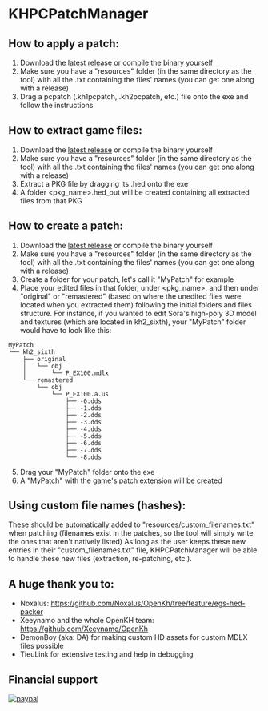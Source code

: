 # KHPCPatchManager

## How to apply a patch:
1. Download the [latest release](https://github.com/AntonioDePau/KHPCPatchManager/releases) or compile the binary yourself
2. Make sure you have a "resources" folder (in the same directory as the tool) with all the .txt containing the files' names (you can get one along with a release)
3. Drag a pcpatch (.kh1pcpatch, .kh2pcpatch, etc.) file onto the exe and follow the instructions

## How to extract game files:
1. Download the [latest release](https://github.com/AntonioDePau/KHPCPatchManager/releases) or compile the binary yourself
2. Make sure you have a "resources" folder (in the same directory as the tool) with all the .txt containing the files' names (you can get one along with a release)
3. Extract a PKG file by dragging its .hed onto the exe
4. A folder <pkg_name>.hed_out will be created containing all extracted files from that PKG

## How to create a patch:
1. Download the [latest release](https://github.com/AntonioDePau/KHPCPatchManager/releases) or compile the binary yourself
2. Make sure you have a "resources" folder (in the same directory as the tool) with all the .txt containing the files' names (you can get one along with a release)
3. Create a folder for your patch, let's call it "MyPatch" for example
4. Place your edited files in that folder, under <pkg_name>, and then under "original" or "remastered" (based on where the unedited files were located when you extracted them) following the initial folders and files structure.
For instance, if you wanted to edit Sora's high-poly 3D model and textures (which are located in kh2_sixth), your "MyPatch" folder would have to look like this:
```
MyPatch
└── kh2_sixth
    ├── original
    │   └── obj
    │       └── P_EX100.mdlx
    └── remastered
        └── obj
            └── P_EX100.a.us
                ├── -0.dds
                ├── -1.dds
                ├── -2.dds
                ├── -3.dds
                ├── -4.dds
                ├── -5.dds
                ├── -6.dds
                ├── -7.dds
                └── -8.dds
```
5. Drag your "MyPatch" folder onto the exe
6. A "MyPatch" with the game's patch extension will be created

## Using custom file names (hashes):
These should be automatically added to "resources/custom_filenames.txt" when patching (filenames exist in the patches, so the tool will simply write the ones that aren't natively listed)
As long as the user keeps these new entries in their "custom_filenames.txt" file, KHPCPatchManager will be able to handle these new files (extraction, re-patching, etc.).

## A huge thank you to:
- Noxalus: https://github.com/Noxalus/OpenKh/tree/feature/egs-hed-packer
- Xeeynamo and the whole OpenKH team: https://github.com/Xeeynamo/OpenKh
- DemonBoy (aka: DA) for making custom HD assets for custom MDLX files possible
- TieuLink for extensive testing and help in debugging

## Financial support

[![paypal](https://www.paypalobjects.com/en_US/i/btn/btn_donateCC_LG.gif)](https://www.paypal.com/cgi-bin/webscr?cmd=_s-xclick&hosted_button_id=64HEH8DC52DXQ)